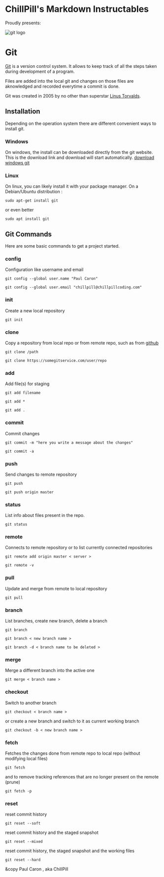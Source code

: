 # ChillPill's Markdown Instructables

Proudly presents: 

![git logo](https://upload.wikimedia.org/wikipedia/commons/3/3f/Git_icon.svg)
# Git
[Git](https://git-scm.com/) is a version control system. It allows to keep track of all the steps taken during development of a program.

Files are added into the local git and changes on those files are aknowledged and recorded everytime a commit is done.

Git was created in 2005 by no other than superstar [Linus Torvalds](https://fr.m.wikipedia.org/wiki/Linus_Torvalds).

## Installation
Depending on the operation system there are different convenient ways to install git.
### Windows
On windows, the install can be downloaded directly from the git website. This is the download link and download will start automatically. [download windows git](https://git-scm.com/download/win)
### Linux
On linux, you can likely install it with your package manager. On a Debian/Ubuntu distribution :
```
sudo apt-get install git
```
or even better
```
sudo apt install git
```

## Git Commands
Here are some basic commands to get a project started.

### config
Configuration like username and email
```
git config --global user.name "Paul Caron"

git config --global user.email "chillpill@chillpillcoding.com"
```

### init
Create a new local repository
```
git init
```
### clone
Copy a repository from local repo or from remote repo, such as from [github](https://github.com/)
```
git clone /path

git clone https://somegitservice.com/user/repo
```

### add
Add file(s) for staging
```
git add filename

git add *

git add .
```

### commit
Commit changes
```
git commit -m "here you write a message about the changes"

git commit -a
```

### push
Send changes to remote repository
```
git push

git push origin master
```

### status
List info about files present in the repo.
```
git status
```

### remote
Connects to remote repository or to list currently connected repositories
```
git remote add origin master < server >

git remote -v
```

### pull
Update and merge from remote to local repository
```
git pull
```

### branch
List branches, create new branch, delete a branch
```
git branch

git branch < new branch name >

git branch -d < branch name to be deleted >
```

### merge
Merge a different branch into the active one
```
git merge < branch name >
```

### checkout
Switch to another branch
```
git checkout < branch name >
```
or create a new branch and switch to it as current working branch
```
git checkout -b < new branch name >
```

### fetch
Fetches the changes done from remote repo to local repo (without modifying local files)
```
git fetch
```
and to remove tracking references that are no longer present on the remote (prune)
```
git fetch -p
```

### reset
reset commit history
```
git reset --soft
```
reset commit history and the staged snapshot
```
git reset --mixed
```
reset commit history, the staged snapshot and the working files
```
git reset --hard
```

&copy Paul Caron , aka ChillPill
